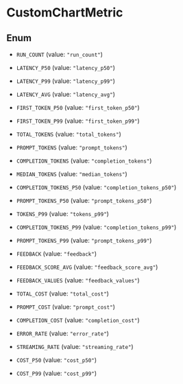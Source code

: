 

# CustomChartMetric

## Enum


* `RUN_COUNT` (value: `"run_count"`)

* `LATENCY_P50` (value: `"latency_p50"`)

* `LATENCY_P99` (value: `"latency_p99"`)

* `LATENCY_AVG` (value: `"latency_avg"`)

* `FIRST_TOKEN_P50` (value: `"first_token_p50"`)

* `FIRST_TOKEN_P99` (value: `"first_token_p99"`)

* `TOTAL_TOKENS` (value: `"total_tokens"`)

* `PROMPT_TOKENS` (value: `"prompt_tokens"`)

* `COMPLETION_TOKENS` (value: `"completion_tokens"`)

* `MEDIAN_TOKENS` (value: `"median_tokens"`)

* `COMPLETION_TOKENS_P50` (value: `"completion_tokens_p50"`)

* `PROMPT_TOKENS_P50` (value: `"prompt_tokens_p50"`)

* `TOKENS_P99` (value: `"tokens_p99"`)

* `COMPLETION_TOKENS_P99` (value: `"completion_tokens_p99"`)

* `PROMPT_TOKENS_P99` (value: `"prompt_tokens_p99"`)

* `FEEDBACK` (value: `"feedback"`)

* `FEEDBACK_SCORE_AVG` (value: `"feedback_score_avg"`)

* `FEEDBACK_VALUES` (value: `"feedback_values"`)

* `TOTAL_COST` (value: `"total_cost"`)

* `PROMPT_COST` (value: `"prompt_cost"`)

* `COMPLETION_COST` (value: `"completion_cost"`)

* `ERROR_RATE` (value: `"error_rate"`)

* `STREAMING_RATE` (value: `"streaming_rate"`)

* `COST_P50` (value: `"cost_p50"`)

* `COST_P99` (value: `"cost_p99"`)



